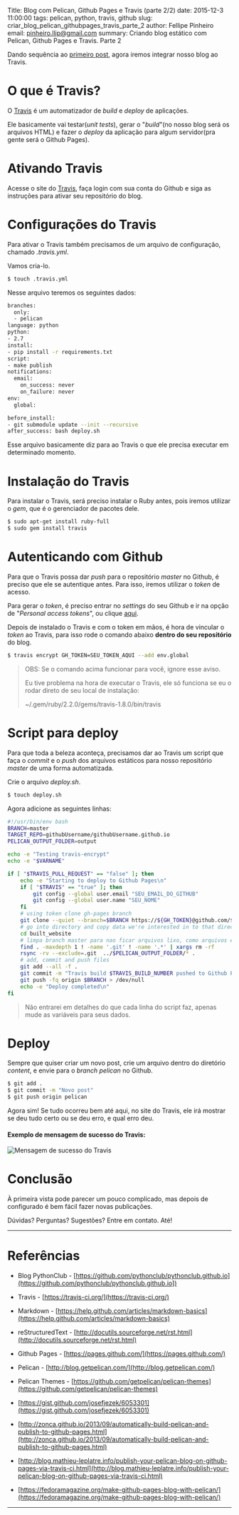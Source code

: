 Title: Blog com Pelican, Github Pages e Travis (parte 2/2)
date: 2015-12-3 11:00:00
tags: pelican, python, travis, github
slug: criar_blog_pelican_githubpages_travis_parte_2
author: Fellipe Pinheiro 
email: pinheiro.llip@gmail.com
summary: Criando blog estático com Pelican, Github Pages e Travis. Parte 2



Dando sequência ao [primeiro post], agora iremos integrar nosso blog ao Travis.


# O que é Travis?

O [Travis] é um automatizador de *build* e *deploy* de aplicações.


Ele basicamente vai testar(*unit tests*), gerar o "*build*"(no nosso blog será os arquivos HTML) e fazer o *deploy* da aplicação para algum servidor(pra gente será o Github Pages).


# Ativando Travis

Acesse o site do [Travis], faça login com sua conta do Github e siga as instruções para ativar seu repositório do blog.


# Configurações do Travis

Para ativar o Travis também precisamos de um arquivo de configuração, chamado *.travis.yml*.

Vamos cria-lo.

```sh
$ touch .travis.yml
```

Nesse arquivo teremos os seguintes dados:

```sh
branches:
  only:
  - pelican
language: python
python:
- 2.7
install:
- pip install -r requirements.txt
script:
- make publish
notifications:
  email:
    on_success: never
    on_failure: never
env:
  global:

before_install:
- git submodule update --init --recursive
after_success: bash deploy.sh
```

Esse arquivo basicamente diz para ao Travis o que ele precisa executar em determinado momento.

# Instalação do Travis

Para instalar o Travis, será preciso instalar o Ruby antes, pois iremos utilizar o *gem*, que é o gerenciador de pacotes dele.

```sh
$ sudo apt-get install ruby-full
$ sudo gem install travis
```

# Autenticando com Github

Para que o Travis possa dar *push* para o repositório *master* no Github, é preciso que ele se autentique antes. Para isso, iremos utilizar o *token* de acesso. 

Para gerar o *token*, é preciso entrar no *settings* do seu Github e ir na opção de "*Personal access tokens*", ou clique [aqui][token-url].

Depois de instalado o Travis e com o token em mãos, é hora de vincular o *token* ao Travis, para isso rode o comando abaixo **dentro do seu repositório** do blog.

```sh
$ travis encrypt GH_TOKEN=SEU_TOKEN_AQUI --add env.global
```

> OBS: Se o comando acima funcionar para você, ignore esse aviso.
>
> Eu tive problema na hora de executar o Travis, ele só funciona se eu o rodar direto de seu local de instalação:
>
> ~/.gem/ruby/2.2.0/gems/travis-1.8.0/bin/travis 


# Script para deploy

Para que toda a beleza aconteça, precisamos dar ao Travis um script que faça o *commit* e o *push* dos arquivos estáticos para nosso repositório *master* de uma forma automatizada.

Crie o arquivo *deploy.sh*.

```sh
$ touch deploy.sh
```

Agora adicione as seguintes linhas:

```sh
#!/usr/bin/env bash
BRANCH=master
TARGET_REPO=githubUsername/githubUsername.github.io
PELICAN_OUTPUT_FOLDER=output

echo -e "Testing travis-encrypt"
echo -e "$VARNAME"

if [ "$TRAVIS_PULL_REQUEST" == "false" ]; then
    echo -e "Starting to deploy to Github Pages\n"
    if [ "$TRAVIS" == "true" ]; then
        git config --global user.email "SEU_EMAIL_DO_GITHUB"
        git config --global user.name "SEU_NOME"
    fi
    # using token clone gh-pages branch
    git clone --quiet --branch=$BRANCH https://${GH_TOKEN}@github.com/$TARGET_REPO built_website > /dev/null
    # go into directory and copy data we're interested in to that directory
    cd built_website
    # limpa branch master para nao ficar arquivos lixo, como arquivos excluidos e/ou renomeados
    find . -maxdepth 1 ! -name '.git' ! -name '.*' | xargs rm -rf
    rsync -rv --exclude=.git  ../$PELICAN_OUTPUT_FOLDER/* .
    # add, commit and push files
    git add --all -f .
    git commit -m "Travis build $TRAVIS_BUILD_NUMBER pushed to Github Pages"
    git push -fq origin $BRANCH > /dev/null
    echo -e "Deploy completed\n"
fi
```

> Não entrarei em detalhes do que cada linha do script faz, apenas mude as variáveis para seus dados.



# Deploy

Sempre que quiser criar um novo post, crie um arquivo dentro do diretório *content*, e envie para o *branch* *pelican* no Github.

```sh
$ git add .
$ git commit -m "Novo post"
$ git push origin pelican
```

Agora sim! Se tudo ocorreu bem até aqui, no site do Travis, ele irá mostrar se deu tudo certo ou se deu erro, e qual erro deu.

#### Exemplo de mensagem de sucesso do Travis:

![Mensagem de sucesso do Travis](images/posts/travis.jpg)



# Conclusão


À primeira vista pode parecer um pouco complicado, mas depois de configurado é bem fácil fazer novas publicações.

Dúvidas? Perguntas? Sugestões? Entre em contato. Até!

----

# Referências


* Blog PythonClub - [https://github.com/pythonclub/pythonclub.github.io](https://github.com/pythonclub/pythonclub.github.io])

* Travis - [https://travis-ci.org/](https://travis-ci.org/)

* Markdown - [https://help.github.com/articles/markdown-basics](https://help.github.com/articles/markdown-basics)

* reStructuredText - [http://docutils.sourceforge.net/rst.html](http://docutils.sourceforge.net/rst.html)

* Github Pages - [https://pages.github.com/](https://pages.github.com/)

* Pelican - [http://blog.getpelican.com/](http://blog.getpelican.com/)

* Pelican Themes - [https://github.com/getpelican/pelican-themes](https://github.com/getpelican/pelican-themes)


* [https://gist.github.com/josefjezek/6053301](https://gist.github.com/josefjezek/6053301)

* [http://zonca.github.io/2013/09/automatically-build-pelican-and-publish-to-github-pages.html](http://zonca.github.io/2013/09/automatically-build-pelican-and-publish-to-github-pages.html)

* [http://blog.mathieu-leplatre.info/publish-your-pelican-blog-on-github-pages-via-travis-ci.html](http://blog.mathieu-leplatre.info/publish-your-pelican-blog-on-github-pages-via-travis-ci.html)

* [https://fedoramagazine.org/make-github-pages-blog-with-pelican/](https://fedoramagazine.org/make-github-pages-blog-with-pelican/)


[primeiro post]: <criar_blog_pelican_githubpages_travis_parte_1.html>
[Travis]: <https://travis-ci.org/>
[token-url]: <https://github.com/settings/tokens>


----